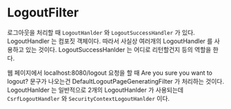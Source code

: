 # LogoutFilter

로그아웃을 처리할 때 `LogoutHanlder` 와 `LogoutSuccessHandler` 가 있다. LogoutHandler 는 컴포짓 객체이다. 따라서 사실상 여러개의 LogoutHandler 를 사용하고 있는 것이다.
LogoutSuccessHanlder 는 어디로 리턴할건지 등의 역할을 한다.

웹 페이지에서 localhost:8080/logout 요청을 할 때 Are you sure you want to logout? 문구가 나오는건 DefaultLogoutPageGeneratingFilter 가 처리하는 것이다. LogoutHanlder 는 일반적으로 2개의 LogoutHanlder 가 사용되는데 `CsrfLogoutHandler` 와 `SecurityContextLogoutHanlder` 이다.
